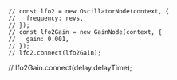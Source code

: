 
    // const lfo2 = new OscillatorNode(context, {
    //   frequency: revs,
    // });
    // const lfo2Gain = new GainNode(context, {
    //   gain: 0.001,
    // });
    // lfo2.connect(lfo2Gain);
   // lfo2Gain.connect(delay.delayTime);